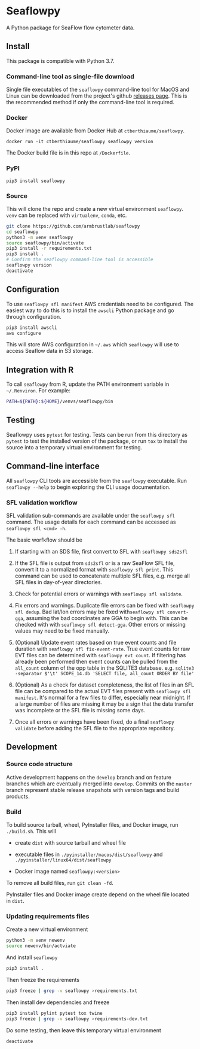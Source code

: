 # Seaflowpy

A Python package for SeaFlow flow cytometer data.

## Install

This package is compatible with Python 3.7.

### Command-line tool as single-file download

Single file executables of the `seaflowpy` command-line tool
for MacOS and Linux can be downloaded from the project's github
[releases page](https://github.com/armbrustlab/seaflowpy/releases).
This is the recommended method if only the command-line tool is required.

### Docker

Docker image are available from Docker Hub at `ctberthiaume/seaflowpy`.

```
docker run -it ctberthiaume/seaflowpy seaflowpy version
```

The Docker build file is in this repo at `/Dockerfile`.

### PyPI

```
pip3 install seaflowpy
```

### Source

This will clone the repo and create a new virtual environment `seaflowpy`.
`venv` can be replaced with `virtualenv`, `conda`, etc.

```sh
git clone https://github.com/armbrustlab/seaflowpy
cd seaflowpy
python3 -m venv seaflowpy
source seaflowpy/bin/activate
pip3 install -r requirements.txt
pip3 install .
# Confirm the seaflowpy command-line tool is accessible
seaflowpy version
deactivate
```

## Configuration

To use `seaflowpy sfl manifest` AWS credentials need to be configured.
The easiest way to do this is to install the `awscli` Python package
and go through configuration.

```sh
pip3 install awscli
aws configure
```

This will store AWS configuration in `~/.aws` which `seaflowpy` will use to
access Seaflow data in S3 storage.

## Integration with R

To call `seaflowpy` from R, update the PATH environment variable in
`~/.Renviron`. For example:

```sh
PATH=${PATH}:${HOME}/venvs/seaflowpy/bin
```

## Testing

Seaflowpy uses `pytest` for testing. Tests can be run from this directory as
`pytest` to test the installed version of the package, or run `tox` to install
the source into a temporary virtual environment for testing.

## Command-line interface

All `seaflowpy` CLI tools are accessible from the `seaflowpy` executable.
Run `seaflowpy --help` to begin exploring the CLI usage documentation.

### SFL validation workflow

SFL validation sub-commands are available under the `seaflowpy sfl` command.
The usage details for each command can be accessed as `seaflowpy sfl <cmd> -h`.

The basic worfkflow should be

1) If starting with an SDS file, first convert to SFL with `seaflowpy sds2sfl`

2) If the SFL file is output from `sds2sfl` or is a raw SeaFlow SFL file,
convert it to a normalized format with `seaflowpy sfl print`.
This command can be used to concatenate multiple SFL files,
e.g. merge all SFL files in day-of-year directories.

3) Check for potential errors or warnings with `seaflowpy sfl validate`.

4) Fix errors and warnings. Duplicate file errors can be fixed with `seaflowpy sfl dedup`.
Bad lat/lon errors may be fixed with`seaflowpy sfl convert-gga`,
assuming the bad coordinates are GGA to begin with.
This can be checked with with `seaflowpy sfl detect-gga`.
Other errors or missing values may need to be fixed manually.

5) (Optional) Update event rates based on true event counts and file duration
with `seaflowpy sfl fix-event-rate`.
True event counts for raw EVT files can be determined with `seaflowpy evt count`.
If filtering has already been performed then event counts can be pulled from
the `all_count` column of the opp table in the SQLITE3 database.
e.g. `sqlite3 -separator $'\t' SCOPE_14.db 'SELECT file, all_count ORDER BY file'`

6) (Optional) As a check for dataset completeness,
the list of files in an SFL file can be compared to the actual EVT files present
with `seaflowpy sfl manifest`. It's normal for a few files to differ,
especially near midnight. If a large number of files are missing it may be a
sign that the data transfer was incomplete or the SFL file is missing some days.

7) Once all errors or warnings have been fixed, do a final `seaflowpy validate`
before adding the SFL file to the appropriate repository.

## Development

### Source code structure

Active development happens on the `develop` branch and on feature branches
which are eventually merged into `develop`. Commits on the `master` branch
represent stable release snapshots with version tags and build products.

### Build

To build source tarball, wheel, PyInstaller files, and Docker image, run `./build.sh`.
This will

* create `dist` with source tarball and wheel file

* executable files in `./pyinstaller/macos/dist/seaflowpy` and `./pyinstaller/linux64/dist/seaflowpy`

* Docker image named `seaflowpy:<version>`

To remove all build files, run `git clean -fd`.

PyInstaller files and Docker image create depend on the wheel file located in `dist`.

### Updating requirements files

Create a new virtual environment

```sh
python3 -m venv newenv
source newenv/bin/actviate
```

And install `seaflowpy`

```sh
pip3 install .
```

Then freeze the requirements

```sh
pip3 freeze | grep -v seaflowpy >requirements.txt
```

Then install dev dependencies and freeze

```sh
pip3 install pylint pytest tox twine
pip3 freeze | grep -v seaflowpy >requirements-dev.txt
```

Do some testing, then leave this temporary virtual environment

```sh
deactivate
```
